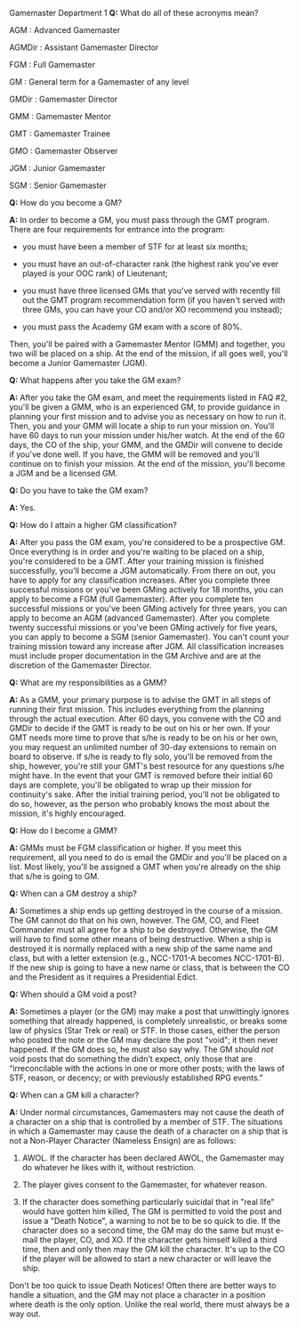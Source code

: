 Gamemaster Department
1
**Q:** What do all of these acronyms mean?

AGM
:   Advanced Gamemaster

AGMDir
:   Assistant Gamemaster Director

FGM
:   Full Gamemaster

GM
:   General term for a Gamemaster of any level

GMDir
:   Gamemaster Director

GMM
:   Gamemaster Mentor

GMT
:   Gamemaster Trainee

GMO
:   Gamemaster Observer

JGM
:   Junior Gamemaster

SGM
:   Senior Gamemaster

**Q:** How do you become a GM?

**A:** In order to become a GM, you must pass through the GMT program.
There are four requirements for entrance into the program:

-   you must have been a member of STF for at least six months;

-   you must have an out-of-character rank (the highest rank you've ever
    played is your OOC rank) of Lieutenant;

-   you must have three licensed GMs that you've served with recently
    fill out the GMT program recommendation form (if you haven't served
    with three GMs, you can have your CO and/or XO recommend you
    instead);

-   you must pass the Academy GM exam with a score of 80%.

Then, you'll be paired with a Gamemaster Mentor (GMM) and together, you
two will be placed on a ship. At the end of the mission, if all goes
well, you'll become a Junior Gamemaster (JGM).

**Q:** What happens after you take the GM exam?

**A:** After you take the GM exam, and meet the requirements listed in
FAQ \#2, you'll be given a GMM, who is an experienced GM, to provide
guidance in planning your first mission and to advise you as necessary
on how to run it. Then, you and your GMM will locate a ship to run your
mission on. You'll have 60 days to run your mission under his/her watch.
At the end of the 60 days, the CO of the ship, your GMM, and the GMDir
will convene to decide if you've done well. If you have, the GMM will be
removed and you'll continue on to finish your mission. At the end of the
mission, you'll become a JGM and be a licensed GM.

**Q:** Do you have to take the GM exam?

**A:** Yes.

**Q:** How do I attain a higher GM classification?

**A:** After you pass the GM exam, you're considered to be a prospective
GM. Once everything is in order and you're waiting to be placed on a
ship, you're considered to be a GMT. After your training mission is
finished successfully, you'll become a JGM automatically. From there on
out, you have to apply for any classification increases. After you
complete three successful missions or you've been GMing actively for 18
months, you can apply to become a FGM (full Gamemaster). After you
complete ten successful missions or you've been GMing actively for three
years, you can apply to become an AGM (advanced Gamemaster). After you
complete twenty successful missions or you've been GMing actively for
five years, you can apply to become a SGM (senior Gamemaster). You can't
count your training mission toward any increase after JGM. All
classification increases must include proper documentation in the GM
Archive and are at the discretion of the Gamemaster Director.

**Q:** What are my responsibilities as a GMM?

**A:** As a GMM, your primary purpose is to advise the GMT in all steps
of running their first mission. This includes everything from the
planning through the actual execution. After 60 days, you convene with
the CO and GMDir to decide if the GMT is ready to be out on his or her
own. If your GMT needs more time to prove that s/he is ready to be on
his or her own, you may request an unlimited number of 30-day extensions
to remain on board to observe. If s/he is ready to fly solo, you'll be
removed from the ship, however, you're still your GMT's best resource
for any questions s/he might have. In the event that your GMT is removed
before their initial 60 days are complete, you'll be obligated to wrap
up their mission for continuity's sake. After the initial training
period, you'll not be obligated to do so, however, as the person who
probably knows the most about the mission, it's highly encouraged.

**Q:** How do I become a GMM?

**A:** GMMs must be FGM classification or higher. If you meet this
requirement, all you need to do is email the GMDir and you'll be placed
on a list. Most likely, you'll be assigned a GMT when you're already on
the ship that s/he is going to GM.

**Q:** When can a GM destroy a ship?

**A:** Sometimes a ship ends up getting destroyed in the course of a
mission. The GM cannot do that on his own, however. The GM, CO, and
Fleet Commander must all agree for a ship to be destroyed. Otherwise,
the GM will have to find some other means of being destructive. When a
ship is destroyed it is normally replaced with a new ship of the same
name and class, but with a letter extension (e.g., NCC-1701-A becomes
NCC-1701-B). If the new ship is going to have a new name or class, that
is between the CO and the President as it requires a Presidential Edict.

**Q:** When should a GM void a post?

**A:** Sometimes a player (or the GM) may make a post that unwittingly
ignores something that already happened, is completely unrealistic, or
breaks some law of physics (Star Trek or real) or STF. In those cases,
either the person who posted the note or the GM may declare the post
"void"; it then never happened. If the GM does so, he must also say why.
The GM should *not* void posts that do something the didn't expect, only
those that are “irreconcilable with the actions in one or more other
posts; with the laws of STF, reason, or decency; or with previously
established RPG events.”

**Q:** When can a GM kill a character?

**A:** Under normal circumstances, Gamemasters may not cause the death
of a character on a ship that is controlled by a member of STF. The
situations in which a Gamemaster may cause the death of a character on a
ship that is not a Non-Player Character (Nameless Ensign) are as
follows:

1.  AWOL. If the character has been declared AWOL, the Gamemaster may do
    whatever he likes with it, without restriction.

2.  The player gives consent to the Gamemaster, for whatever reason.

3.  If the character does something particularly suicidal that in "real
    life" would have gotten him killed, The GM is permitted to void the
    post and issue a "Death Notice", a warning to not be to be so quick
    to die. If the character does so a second time, the GM may do the
    same but must e-mail the player, CO, and XO. If the character gets
    himself killed a third time, then and only then may the GM kill the
    character. It's up to the CO if the player will be allowed to start
    a new character or will leave the ship.

Don't be too quick to issue Death Notices! Often there are better ways
to handle a situation, and the GM may not place a character in a
position where death is the only option. Unlike the real world, there
must always be a way out.

